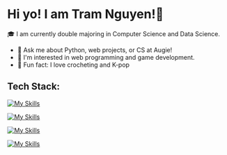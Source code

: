# Hi yo! I am Tram Nguyen!👋

🎓 I am currently double majoring in Computer Science and Data Science.

- 💬 Ask me about Python, web projects, or CS at Augie!
- 🌱 I'm interested in web programming and game development.
- 💜 Fun fact: I love crocheting and K-pop 

## Tech Stack:
[![My Skills](https://skillicons.dev/icons?i=js,html,css)](https://skillicons.dev)

[![My Skills](https://skillicons.dev/icons?i=nodejs,express,flask,mongodb,mysql,sqlite)](https://skillicons.dev)

[![My Skills](https://skillicons.dev/icons?i=python,java,c,cpp)](https://skillicons.dev)

[![My Skills](https://skillicons.dev/icons?i=vscode,idea,github,figma,eclipse)](https://skillicons.dev)

<!--
**tramnguyen200681/tramnguyen200681** is a ✨ _special_ ✨ repository because its `README.md` (this file) appears on your GitHub profile.

Here are some ideas to get you started:

- 🔭 I’m currently working on ...
- 🌱 I’m currently learning ...
- 👯 I’m looking to collaborate on ...
- 🤔 I’m looking for help with ...
- 💬 Ask me about ...
- 📫 How to reach me: ...
- 😄 Pronouns: ...
- ⚡ Fun fact: ...
-->
